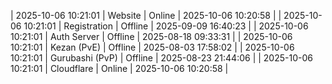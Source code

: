 | 2025-10-06 10:21:01 | Website | Online | 2025-10-06 10:20:58 |
| 2025-10-06 10:21:01 | Registration | Offline | 2025-09-09 16:40:23 |
| 2025-10-06 10:21:01 | Auth Server | Offline | 2025-08-18 09:33:31 |
| 2025-10-06 10:21:01 | Kezan (PvE) | Offline | 2025-08-03 17:58:02 |
| 2025-10-06 10:21:01 | Gurubashi (PvP) | Offline | 2025-08-23 21:44:06 |
| 2025-10-06 10:21:01 | Cloudflare | Online | 2025-10-06 10:20:58 |
